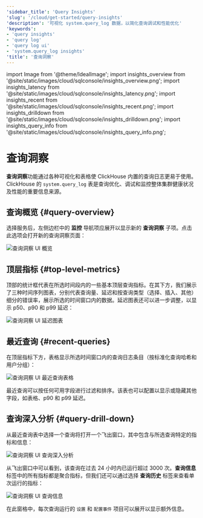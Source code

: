 ```yaml
---
'sidebar_title': 'Query Insights'
'slug': '/cloud/get-started/query-insights'
'description': '可视化 system.query_log 数据，以简化查询调试和性能优化'
'keywords':
- 'query insights'
- 'query log'
- 'query log ui'
- 'system.query_log insights'
'title': '查询洞察'
---
```


import Image from '@theme/IdealImage';
import insights_overview from '@site/static/images/cloud/sqlconsole/insights_overview.png';
import insights_latency from '@site/static/images/cloud/sqlconsole/insights_latency.png';
import insights_recent from '@site/static/images/cloud/sqlconsole/insights_recent.png';
import insights_drilldown from '@site/static/images/cloud/sqlconsole/insights_drilldown.png';
import insights_query_info from '@site/static/images/cloud/sqlconsole/insights_query_info.png';


# 查询洞察

**查询洞察**功能通过各种可视化和表格使 ClickHouse 内置的查询日志更易于使用。 ClickHouse 的 `system.query_log` 表是查询优化、调试和监控整体集群健康状况及性能的重要信息来源。

## 查询概览 {#query-overview}

选择服务后，左侧边栏中的 **监控** 导航项应展开以显示新的 **查询洞察** 子项。点击此选项会打开新的查询洞察页面：

<Image img={insights_overview} size="md" alt="查询洞察 UI 概览" border/>

## 顶层指标 {#top-level-metrics}

顶部的统计框代表在所选时间段内的一些基本顶层查询指标。在其下方，我们展示了三种时间序列图表，分别代表查询量、延迟和按查询类型（选择、插入、其他）细分的错误率，展示所选的时间窗口内的数据。延迟图表还可以进一步调整，以显示 p50、p90 和 p99 延迟：

<Image img={insights_latency} size="md" alt="查询洞察 UI 延迟图表" border/>

## 最近查询 {#recent-queries}

在顶层指标下方，表格显示所选时间窗口内的查询日志条目（按标准化查询哈希和用户分组）：

<Image img={insights_recent} size="md" alt="查询洞察 UI 最近查询表格" border/>

最近查询可以按任何可用字段进行过滤和排序。该表也可以配置以显示或隐藏其他字段，如表格、p90 和 p99 延迟。

## 查询深入分析 {#query-drill-down}

从最近查询表中选择一个查询将打开一个飞出窗口，其中包含与所选查询特定的指标和信息：

<Image img={insights_drilldown} size="md" alt="查询洞察 UI 查询深入分析" border/>

从飞出窗口中可以看到，该查询在过去 24 小时内已运行超过 3000 次。**查询信息**标签中的所有指标都是聚合指标，但我们还可以通过选择 **查询历史** 标签来查看单次运行的指标：

<Image img={insights_query_info} size="sm" alt="查询洞察 UI 查询信息" border/>

<br />

在此窗格中，每次查询运行的 `设置` 和 `配置事件` 项目可以展开以显示额外信息。
